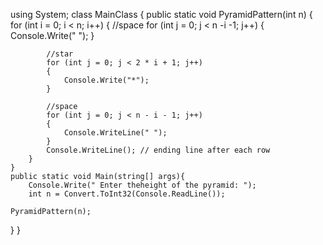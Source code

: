 using System;
class MainClass {
	public static void PyramidPattern(int n) {
		for (int i = 0; i < n; i++)
		{
			//space
			for (int j = 0; j < n -i -1; j++)
			{
				Console.Write(" ");
			}
		
			//star
			for (int j = 0; j < 2 * i + 1; j++)
			{
				Console.Write("*");
			}
		
			//space
			for (int j = 0; j < n - i - 1; j++)
			{
				Console.WriteLine(" ");
			}
			Console.WriteLine(); // ending line after each row 
		}
	}
	public static void Main(string[] args){
		Console.Write(" Enter theheight of the pyramid: ");
		int n = Convert.ToInt32(Console.ReadLine());
	
	PyramidPattern(n);
}
}
